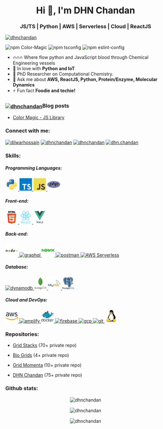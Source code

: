 <h1 align="center">Hi 👋, I'm DHN Chandan</h1>

<h3 align="center">JS/TS | Python | AWS | Serverless | Cloud | ReactJS</h3>

<p align="left"> <a href="https://twitter.com/dhnchandan" target="blank"><img src="https://img.shields.io/twitter/follow/dhnchandan?logo=twitter&style=for-the-badge" alt="dhnchandan" /></a> </p>
<img alt="npm Color-Magic" src="https://img.shields.io/npm/v/@fly-lab/color-magic?label=npm Color-Magic&style=for-the-badge">
<img alt="npm tsconfig" src="https://img.shields.io/npm/v/@fly-lab/tsconfig?label=npm tsconfig&style=for-the-badge">
<img alt="npm eslint-config" src="https://img.shields.io/npm/v/@fly-lab/eslint-config?label=npm eslint-config&style=for-the-badge">

- 🔥🔥🔥 Where flow python and JavaScript blood through Chemical Engineering vessels
- 🌱 In love with **Python and IoT**
- 📝 PhD Researcher on Computational Chemistry.
- 💬 Ask me about **AWS, ReactJS, Python, Protein/Enzyme, Molecular Dynamics**
- ⚡ Fun fact **Foodie and techie!**

### <a href="https://dev.to/dhnchandan" target="blank"><img align="center" src="https://cdn.jsdelivr.net/npm/simple-icons@3.0.1/icons/dev-dot-to.svg" alt="dhnchandan" height="30" width="40" /></a>Blog posts
<!-- BLOG-POST-LIST:START -->

- [Color Magic - JS Library](https://dev.to/dhnchandan/color-magic-js-library-557d)

<!-- BLOG-POST-LIST:END -->

<h3 align="left">Connect with me:</h3>
<p align="left">
    <a href="https://linkedin.com/in/dilwarhossain" target="blank"><img align="center" src="https://raw.githubusercontent.com/rahuldkjain/github-profile-readme-generator/master/src/images/icons/Social/linked-in-alt.svg" alt="dilwarhossain" height="30" width="40" /></a>
    <a href="https://dev.to/dhnchandan" target="blank"><img align="center" src="https://cdn.jsdelivr.net/npm/simple-icons@3.0.1/icons/dev-dot-to.svg" alt="dhnchandan" height="30" width="40" /></a>
    <a href="https://twitter.com/dhnchandan" target="blank"><img align="center" src="https://raw.githubusercontent.com/rahuldkjain/github-profile-readme-generator/master/src/images/icons/Social/twitter.svg" alt="dhnchandan" height="30" width="40" /></a>
    <a href="https://www.facebook.com/dhn.chandan" target="blank"><img align="center" src="https://raw.githubusercontent.com/rahuldkjain/github-profile-readme-generator/master/src/images/icons/Social/facebook.svg" alt="dhn.chandan" height="30" width="40" /></a>
</p>

<h3 align="left">Skills:</h3>
<h5 align="left">Programming Languages:</h5>
<p align="left">
    <!--Python-->
    <a href="https://www.python.org" target="_blank"> <img src="https://raw.githubusercontent.com/devicons/devicon/master/icons/python/python-original.svg" alt="python" width="40" height="40"/> </a>
    <!--TypeScript-->
    <a href="https://www.typescriptlang.org/" target="_blank"> <img src="https://raw.githubusercontent.com/devicons/devicon/master/icons/typescript/typescript-original.svg" alt="typescript" width="40" height="40"/> </a>
    <!--JS-->
    <a href="https://developer.mozilla.org/en-US/docs/Web/JavaScript" target="_blank"> <img src="https://raw.githubusercontent.com/devicons/devicon/master/icons/javascript/javascript-original.svg" alt="javascript" width="40" height="40"/> </a>
    <!--PHP-->
    <a href="https://www.php.net" target="_blank"> <img src="https://raw.githubusercontent.com/devicons/devicon/master/icons/php/php-original.svg" alt="php" width="40" height="40"/> </a>
</p>

<h5 align="left">Front-end:</h5>
<p align="left">
    <!--HTML5-->
    <a href="https://www.w3.org/html/" target="_blank"> <img src="https://raw.githubusercontent.com/devicons/devicon/master/icons/html5/html5-original-wordmark.svg" alt="html5" width="40" height="40"/> </a>
    <!--ReactJS-->
    <a href="https://reactjs.org/" target="_blank"> <img src="https://raw.githubusercontent.com/devicons/devicon/master/icons/react/react-original-wordmark.svg" alt="react" width="40" height="40"/> </a>
    <!--VueJS-->
    <a href="https://vuejs.org/" target="_blank"> <img src="https://raw.githubusercontent.com/devicons/devicon/master/icons/vuejs/vuejs-original-wordmark.svg" alt="vuejs" width="40" height="40"/> </a>
</p>

<h5 align="left">Back-end:</h5>
<p align="left">
    <!--NodeJS-->
    <a href="https://nodejs.org" target="_blank"> <img src="https://raw.githubusercontent.com/devicons/devicon/master/icons/nodejs/nodejs-original-wordmark.svg" alt="nodejs" width="40" height="40"/> </a>
    <!--GraphQL-->
    <a href="https://graphql.org" target="_blank"> <img src="https://www.vectorlogo.zone/logos/graphql/graphql-icon.svg" alt="graphql" width="40" height="40"/> </a>
    <!--nginx-->
    <a href="https://www.nginx.com" target="_blank"> <img src="https://raw.githubusercontent.com/devicons/devicon/master/icons/nginx/nginx-original.svg" alt="nginx" width="40" height="40"/> </a>
    <!--Postman-->
    <a href="https://postman.com" target="_blank"> <img src="https://www.vectorlogo.zone/logos/getpostman/getpostman-icon.svg" alt="postman" width="40" height="40"/> </a>
    <!--Serverless-->
    <a href="https://aws.amazon.com/serverless" target="_blank"> <img src="https://user-images.githubusercontent.com/2752551/30405068-a7733b34-989e-11e7-8f66-7badaf1373ed.png" alt="AWS Serverless" width="40" height="40"/> </a>
</p>

<h5 align="left">Database:</h5>
<p align="left">
    <!--DynamoDB-->
    <a href="https://aws.amazon.com/dynamodb/" target="_blank"> <img src="https://cdn.worldvectorlogo.com/logos/aws-dynamodb.svg" alt="dynamodb" width="40" height="40"/> </a>
    <!--MongoDB-->
    <a href="https://www.mongodb.com/" target="_blank"> <img src="https://raw.githubusercontent.com/devicons/devicon/master/icons/mongodb/mongodb-original-wordmark.svg" alt="mongodb" width="40" height="40"/> </a>
    <!--MySQL-->
    <a href="https://www.mysql.com/" target="_blank"> <img src="https://raw.githubusercontent.com/devicons/devicon/master/icons/mysql/mysql-original-wordmark.svg" alt="mysql" width="40" height="40"/> </a>
    <!--PostGresSQL-->
    <a href="https://www.postgresql.org" target="_blank"> <img src="https://raw.githubusercontent.com/devicons/devicon/master/icons/postgresql/postgresql-original-wordmark.svg" alt="postgresql" width="40" height="40"/> </a>
</p>

<h5 align="left">Cloud and DevOps:</h5>
<p align="left">
    <!--AWS-->
    <a href="https://aws.amazon.com" target="_blank"> <img src="https://raw.githubusercontent.com/devicons/devicon/master/icons/amazonwebservices/amazonwebservices-original-wordmark.svg" alt="aws" width="40" height="40"/> </a>
    <!--Amplify-->
    <a href="https://aws.amazon.com/amplify/" target="_blank"> <img src="https://docs.amplify.aws/assets/logo-dark.svg" alt="amplify" width="40" height="40"/> </a>
    <!--Docker-->
    <a href="https://www.docker.com/" target="_blank"> <img src="https://raw.githubusercontent.com/devicons/devicon/master/icons/docker/docker-original-wordmark.svg" alt="docker" width="40" height="40"/> </a>
    <!--Firebase-->
    <a href="https://firebase.google.com/" target="_blank"> <img src="https://www.vectorlogo.zone/logos/firebase/firebase-icon.svg" alt="firebase" width="40" height="40"/> </a>
    <!--GCP-->
    <a href="https://cloud.google.com" target="_blank"> <img src="https://www.vectorlogo.zone/logos/google_cloud/google_cloud-icon.svg" alt="gcp" width="40" height="40"/> </a>
    <!--Git-->
    <a href="https://git-scm.com/" target="_blank"> <img src="https://www.vectorlogo.zone/logos/git-scm/git-scm-icon.svg" alt="git" width="40" height="40"/> </a>
    <!--Linux-->
    <a href="https://www.linux.org/" target="_blank"> <img src="https://raw.githubusercontent.com/devicons/devicon/master/icons/linux/linux-original.svg" alt="linux" width="40" height="40"/> </a>
</p>

<h3 align="left">Repositories:</h3>
<!-- REPOSITORY-LIST:START -->

- [Grid Stacks](github.com/orgs/grid-stacks) (70+ private repo)

- [Bio Grids](github.com/orgs/bio-grids) (4+ private repo)

- [Grid Momenta](github.com/orgs/grid-momenta) (10+ private repo)

- [DHN Chandan](bitbucket.org/dhnchandan) (75+ private repo)

<!-- REPOSITORY-LIST:END -->

<h3 align="left">Github stats:</h3>

<p align="center"><img align="center" src="https://github-readme-stats.vercel.app/api/top-langs?username=dhnchandan&show_icons=true&locale=en&layout=compact" alt="dhnchandan" /></p>

<p align="center"><img align="center" src="https://github-readme-stats.vercel.app/api?username=dhnchandan&show_icons=true&locale=en&hide_rank=true" alt="dhnchandan" /></p>

<p align="center"><img align="center" src="https://github-readme-streak-stats.herokuapp.com/?user=dhnchandan&" alt="dhnchandan" /></p>
